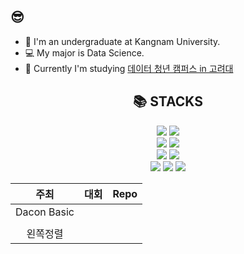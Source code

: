 ## 😎
<!--
**ksun0401/ksun0401** is a ✨ _special_ ✨ repository because its `README.md` (this file) appears on your GitHub profile.
-->
- 🔭 I'm an undergraduate at Kangnam University.
- :computer: My major is Data Science.
- :page_with_curl: Currently I'm studying [데이터 청년 캠퍼스 in 고려대](https://dataonair.or.kr/bigjob/)

<div align=center><h2>📚 STACKS</h2></div>
<div align=center> 
  <img src="https://img.shields.io/badge/python-3776AB?style=for-the-badge&logo=python&logoColor=white"> 
  <img src="https://img.shields.io/badge/R-276DC3?style=for-the-badge&logo=python&logoColor=white"> 
  <br>
  <img src="https://img.shields.io/badge/mysql-4479A1?style=for-the-badge&logo=mysql&logoColor=white"> 
  <img src="https://img.shields.io/badge/mongoDB-47A248?style=for-the-badge&logo=MongoDB&logoColor=white">
  <br>
  <img src="https://img.shields.io/badge/jupyter-F37626?style=for-the-badge&logo=jupyter&logoColor=white"> 
  <img src="https://img.shields.io/badge/visualstudiocode-007ACC?style=for-the-badge&logo=visualstudiocode&logoColor=white">
  <br>
  <img src="https://img.shields.io/badge/pytorch-EE4C2C?style=for-the-badge&logo=pytorch&logoColor=white"> 
  <img src="https://img.shields.io/badge/numpy-013243?style=for-the-badge&logo=numpy&logoColor=white">
  <img src="https://img.shields.io/badge/pandas-150458?style=for-the-badge&logo=pandas&logoColor=white">
</div>


|주최|대회|Repo|
|:---:|:---:|:---:|
|Dacon Basic|||
||||
|왼쪽정렬|||
